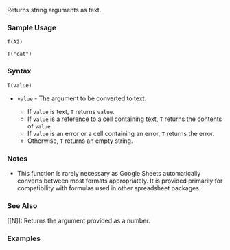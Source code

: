 Returns string arguments as text.

### Sample Usage

`T(A2)`

`T("cat")`

### Syntax

`T(value)`

* `value` - The argument to be converted to text.

  + If `value` is text, `T` returns `value`.
  + If `value` is a reference to a cell containing text, `T` returns the contents of `value`.
  + If `value` is an error or a cell containing an error, `T` returns the error.
  + Otherwise, `T` returns an empty string.

### Notes

* This function is rarely necessary as Google Sheets automatically converts between most formats appropriately. It is provided primarily for compatibility with formulas used in other spreadsheet packages.

### See Also

[[N]]: Returns the argument provided as a number.

### Examples